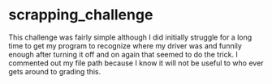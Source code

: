 # scrapping_challenge
This challenge was fairly simple although I did initially struggle for a long time to get my program to recognize where my driver was and funnily enough after turning it off and on again that seemed to do the trick. I commented out my file path because I know it will not be useful to who ever gets around to grading this.
